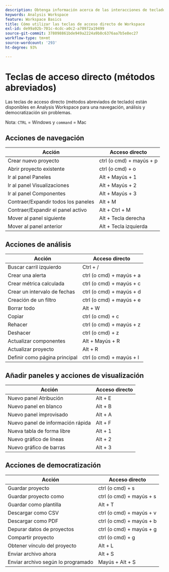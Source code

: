 ```yaml
---
description: Obtenga información acerca de las interacciones de teclado, las teclas de método abreviado y los comportamientos de apuntar y hacer clic disponibles en Analysis Workspace.
keywords: Analysis Workspace
feature: Workspace Basics
title: Cómo utilizar las teclas de acceso directo de Workspace
exl-id: de99a92b-701c-4cdc-a0c2-a70972a19499
source-git-commit: 378098861bde949a2224a9b8c6376aa7b5e8ec27
workflow-type: tm+mt
source-wordcount: '293'
ht-degree: 93%

---
```


# Teclas de acceso directo (métodos abreviados)

Las teclas de acceso directo (métodos abreviados de teclado) están disponibles en Analysis Workspace para una navegación, análisis y democratización sin problemas.

Nota: `CTRL` = Windows y `command` = Mac

## Acciones de navegación

| Acción | Acceso directo |
|---|---|
| Crear nuevo proyecto | ctrl (o cmd) + mayús + p |
| Abrir proyecto existente | ctrl (o cmd) + o |
| Ir al panel Paneles | Alt + Mayús + 1 |
| Ir al panel Visualizaciones | Alt + Mayús + 2 |
| Ir al panel Componentes | Alt + Mayús + 3 |
| Contraer/Expandir todos los paneles | Alt + M |
| Contraer/Expandir el panel activo | Alt + Ctrl + M |
| Mover al panel siguiente | Alt + Tecla derecha |
| Mover al panel anterior | Alt + Tecla izquierda |

## Acciones de análisis

| Acción | Acceso directo |
|---|---|
| Buscar carril izquierdo | Ctrl + / |
| Crear una alerta | ctrl (o cmd) + mayús + a |
| Crear métrica calculada | ctrl (o cmd) + mayús + c |
| Crear un intervalo de fechas | ctrl (o cmd) + mayús + d |
| Creación de un filtro | ctrl (o cmd) + mayús + e |
| Borrar todo | Alt + W |
| Copiar | ctrl (o cmd) + c |
| Rehacer | ctrl (o cmd) + mayús + z |
| Deshacer | ctrl (o cmd) + z |
| Actualizar componentes | Alt + Mayús + R |
| Actualizar proyecto | Alt + R |
| Definir como página principal | ctrl (o cmd) + mayús + l |

## Añadir paneles y acciones de visualización

| Acción | Acceso directo |
|---|---|
| Nuevo panel Atribución | Alt + E |
| Nuevo panel en blanco | Alt + B |
| Nuevo panel improvisado | Alt + A |
| Nuevo panel de información rápida | Alt + F |
| Nueva tabla de forma libre | Alt + 1 |
| Nuevo gráfico de líneas | Alt + 2 |
| Nuevo gráfico de barras | Alt + 3 |

## Acciones de democratización

| Acción | Acceso directo |
|---|---|
| Guardar proyecto | ctrl (o cmd) + s |
| Guardar proyecto como | ctrl (o cmd) + mayús + s |
| Guardar como plantilla | Alt + T |
| Descargar como CSV | ctrl (o cmd) + mayús + v |
| Descargar como PDF | ctrl (o cmd) + mayús + b |
| Depurar datos de proyectos | ctrl (o cmd) + mayús + g |
| Compartir proyecto | ctrl (o cmd) + g |
| Obtener vínculo del proyecto | Alt + L |
| Enviar archivo ahora | Alt + S |
| Enviar archivo según lo programado | Mayús + Alt + S |
